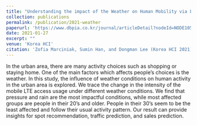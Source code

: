 ```yaml
---
title: "Understanding the impact of the Weather on Human Mobility via LTE Access Traces in Seoul Districts"
collection: publications
permalink: /publication/2021-weather
paperurl: 'https://www.dbpia.co.kr/journal/articleDetail?nodeId=NODE10530300'
date: 2021-01-27
excerpt: ""
venue: 'Korea HCI'
citation: 'Zofia Marciniak, Sumin Han, and Dongman Lee (Korea HCI 2021)'
---
```


In the urban area, there are many activity choices such as shopping or staying home. One of the main factors which affects people’s choices is the weather. In this study, the influence of weather conditions on human activity in the urban area is explored. We trace the change in the intensity of the mobile LTE access usage under different weather conditions. We find that pressure and rain are the most impactful conditions, while most affected groups are people in their 20’s and older. People in their 30’s seem to be the least affected and follow their usual activity pattern. Our result can provide insights for spot recommendation, traffic prediction, and sales prediction.
